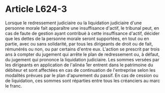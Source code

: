 # Article L624-3

Lorsque le redressement judiciaire ou la liquidation judiciaire d'une personne morale fait apparaître une insuffisance d'actif, le tribunal peut, en cas de faute de gestion ayant contribué à cette insuffisance d'actif, décider que les dettes de la personne morale seront supportées, en tout ou en partie, avec ou sans solidarité, par tous les dirigeants de droit ou de fait, rémunérés ou non, ou par certains d'entre eux.   L'action se prescrit par trois ans à compter du jugement qui arrête le plan de redressement ou, à défaut, du jugement qui prononce la liquidation judiciaire.   Les sommes versées par les dirigeants en application de l'alinéa 1er entrent dans le patrimoine du débiteur et sont affectées en cas de continuation de l'entreprise selon les modalités prévues par le plan d'apurement du passif. En cas de cession ou de liquidation, ces sommes sont réparties entre tous les créanciers au marc le franc.